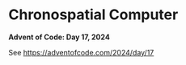 # Chronospatial Computer

**Advent of Code: Day 17, 2024**

See https://adventofcode.com/2024/day/17
